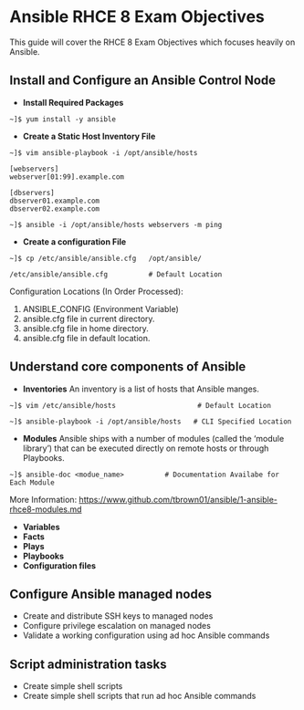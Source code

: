 # Ansible RHCE 8 Exam Objectives

This guide will cover the RHCE 8 Exam Objectives which focuses heavily on Ansible.

## Install and Configure an Ansible Control Node

- **Install Required Packages**
```
~]$ yum install -y ansible
```
- **Create a Static Host Inventory File**
```
~]$ vim ansible-playbook -i /opt/ansible/hosts

[webservers]
webserver[01:99].example.com

[dbservers]
dbserver01.example.com
dbserver02.example.com

~]$ ansible -i /opt/ansible/hosts webservers -m ping
```
- **Create a configuration File**
```
~]$ cp /etc/ansible/ansible.cfg   /opt/ansible/

/etc/ansible/ansible.cfg          # Default Location
```
Configuration Locations (In Order Processed):

1. ANSIBLE_CONFIG (Environment Variable)
2. ansible.cfg file in current directory.
3. ansible.cfg file in home directory.
4. ansible.cfg file in default location.


## Understand core components of Ansible

- **Inventories**
An inventory is a list of hosts that Ansible manges.
```
~]$ vim /etc/ansible/hosts                    # Default Location

~]$ ansible-playbook -i /opt/ansible/hosts   # CLI Specified Location
```
- **Modules**
Ansible ships with a number of modules (called the ‘module library’) that can be executed directly on remote hosts or through Playbooks.
```
~]$ ansible-doc <modue_name>          # Documentation Availabe for Each Module
```
More Information: https://www.github.com/tbrown01/ansible/1-ansible-rhce8-modules.md

- **Variables**
- **Facts**
- **Plays**
- **Playbooks**
- **Configuration files**

## Configure Ansible managed nodes

- Create and distribute SSH keys to managed nodes
- Configure privilege escalation on managed nodes
- Validate a working configuration using ad hoc Ansible commands

## Script administration tasks

- Create simple shell scripts
- Create simple shell scripts that run ad hoc Ansible commands
